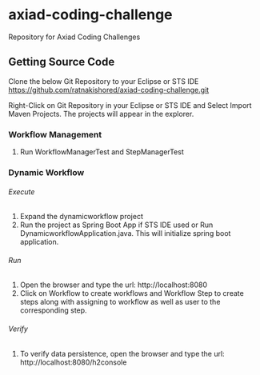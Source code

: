 # axiad-coding-challenge
Repository for Axiad Coding Challenges

## Getting Source Code
Clone the below Git Repository to your Eclipse or STS IDE
https://github.com/ratnakishored/axiad-coding-challenge.git

Right-Click on Git Repository in your Eclipse or STS IDE and Select Import Maven Projects. The projects will appear in the explorer.

### Workflow Management
1. Run WorkflowManagerTest and StepManagerTest

### Dynamic Workflow 
###### Execute 
1. Expand the dynamicworkflow project
2. Run the project as Spring Boot App if STS IDE used or Run DynamicworkflowApplication.java. This will initialize spring boot application.

###### Run
1. Open the browser and type the url: http://localhost:8080
2. Click on Workflow to create workflows and Workflow Step to create steps along with assigning to workflow as well as user to the corresponding step.

###### Verify
1. To verify data persistence, open the browser and type the url: http://localhost:8080/h2console
